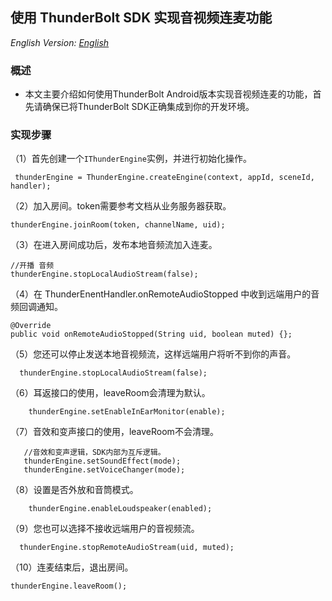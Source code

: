 ## 使用 ThunderBolt SDK 实现音视频连麦功能
*English Version: [English](README.md)*

### 概述
- 本文主要介绍如何使用ThunderBolt Android版本实现音视频连麦的功能，首先请确保已将ThunderBolt SDK正确集成到你的开发环境。

### 实现步骤
（1）首先创建一个`IThunderEngine`实例，并进行初始化操作。

```
 thunderEngine = ThunderEngine.createEngine(context, appId, sceneId, handler);
```

（2）加入房间。token需要参考文档从业务服务器获取。

```
thunderEngine.joinRoom(token, channelName, uid);	
```

（3）在进入房间成功后，发布本地音频流加入连麦。

```
//开播 音频
thunderEngine.stopLocalAudioStream(false);

```

（4）在 ThunderEnentHandler.onRemoteAudioStopped 中收到远端用户的音频回调通知。

```
@Override
public void onRemoteAudioStopped(String uid, boolean muted) {};
```

（5）您还可以停止发送本地音视频流，这样远端用户将听不到你的声音。

```
  thunderEngine.stopLocalAudioStream(false);
```
（6）耳返接口的使用，leaveRoom会清理为默认。

```
    thunderEngine.setEnableInEarMonitor(enable);
```
（7）音效和变声接口的使用，leaveRoom不会清理。

```
   //音效和变声逻辑，SDK内部为互斥逻辑。
   thunderEngine.setSoundEffect(mode);
   thunderEngine.setVoiceChanger(mode);
```

（8）设置是否外放和音筒模式。

```
    thunderEngine.enableLoudspeaker(enabled);
```
（9）您也可以选择不接收远端用户的音视频流。

```
  thunderEngine.stopRemoteAudioStream(uid, muted);
```

（10）连麦结束后，退出房间。

```
thunderEngine.leaveRoom();
```
